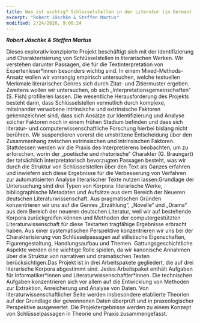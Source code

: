 ```yaml
---
title: Was ist wichtig? Schlüsselstellen in der Literatur (in German)
excerpt: "Robert Jäschke & Steffen Martus"
modified: 2/24/2020, 9:00:24
---
```


***Robert Jäschke & Steffen Martus***

Dieses explorativ konzipierte Projekt beschäftigt sich mit der
Identifizierung und Charakterisierung von Schlüsselstellen in
literarischen Werken. Wir verstehen darunter Passagen, die für die
Textinterpretation von Expertenleser\*innen besonders wichtig sind. In
einem Mixed-Methods-Ansatz wollen wir vorrangig empirisch untersuchen,
welche textuellen Merkmale literarischer Genres sich durch Zitat- und
Zitiermuster ergeben. Zweitens wollen wir untersuchen, ob sich
„Interpretationsgemeinschaften“ (S. Fish) profilieren lassen. Die
wesentliche Herausforderung des Projekts besteht darin, dass
Schlüsselstellen vermutlich durch komplexe, miteinander verwobene
intrinsische und extrinsische Faktoren gekennzeichnet sind, dass sich
Ansätze zur Identifizierung und Analyse solcher Faktoren noch in einem
frühen Stadium befinden und dass sich literatur- und
computerwissenschaftliche Forschung hierbei bislang nicht berühren. Wir
suspendieren vorerst die umstrittene Entscheidung über den Zusammenhang
zwischen extrinsischen und intrinsischen Faktoren. Stattdessen werden
wir die Praxis des Interpretierens beobachten, um zu erforschen, worin
der „poetische und rhetorische“ Charakter (G. Braungart) der tatsächlich
interpretatorisch bevorzugten Passagen besteht, was wir durch die
Struktur von Schlüsselstellen über den Text als Ganzes erfahren und
inwiefern sich diese Ergebnisse für die Verbesserung von Verfahren zur
automatisierten Analyse literarischer Texte nutzen lassen.Grundlage der
Untersuchung sind drei Typen von Korpora: literarische Werke,
bibliographische Metadaten und Aufsätze aus dem Bereich der Neueren
deutschen Literaturwissenschaft. Aus pragmatischen Gründen konzentrieren
wir uns auf die Genres „Erzählung“, „Novelle“ und „Drama“ aus dem
Bereich der neueren deutschen Literatur, weil wir auf bestehende Korpora
zurückgreifen können und Methoden der computergestützten
Literaturwissenschaft für diese Textarten tragfähige Ergebnisse erbracht
haben. Aus einer systematischen Perspektive konzentrieren wir uns bei
der Charakterisierung von Schlüsselpassagen auf stilistische
Eigenschaften, Figurengestaltung, Handlungsaufbau und Themen.
Gattungsgeschichtliche Aspekte werden eine wichtige Rolle spielen, da
wir kanonische Annahmen über die Struktur von narrativen und
dramatischen Texten berücksichtigen.Das Projekt ist in drei
Arbeitspakete gegliedert, die auf drei literarische Korpora abgestimmt
sind. Jedes Arbeitspaket enthält Aufgaben für Informatiker\*innen und
Literaturwissenschaftler\*innen. Die technischen Aufgaben konzentrieren
sich vor allem auf die Entwicklung von Methoden zur Extraktion,
Anreicherung und Analyse von Daten. Von literaturwissenschaftlicher
Seite werden insbesondere etablierte Theorien auf der Grundlage der
gewonnenen Daten überprüft und in praxeologischer Perspektive
ausgewertet. Die Projektergebnisse werden zu einem Konzept von
Schlüsselpassagen in Theorie und Praxis zusammengefasst.
